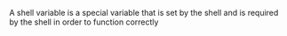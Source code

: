 A shell variable is a special variable that is set by the shell and is required by the shell in order to function correctly
